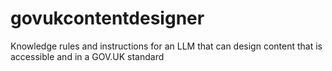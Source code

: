 # govukcontentdesigner
Knowledge rules and instructions for an LLM that can design content that is accessible and in a GOV.UK standard
